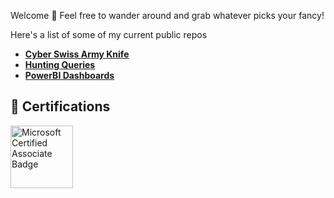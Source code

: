 Welcome 👋 Feel free to wander around and grab whatever picks your fancy! 

Here's a list of some of my current public repos

- **[Cyber Swiss Army Knife](https://github.com/cybr-1/CSAK)**
- **[Hunting Queries](https://github.com/cybr-1/hunting-queries)**
- **[PowerBI Dashboards](https://github.com/cybr-1/power-bi)**

## 📜 Certifications

<a href="https://learn.microsoft.com/api/credentials/share/en-us/TommyClowes/369344CAD0225871?sharingId=5495E3044F77DD6A" target="_blank"> <img src="https://images.credly.com/images/91295436-0704-4b98-8e1a-ef5f937bda21/identity-and-access-administrator-associate-600x600.png" width="100" height="100" alt="Microsoft Certified Associate Badge"> </a> 
